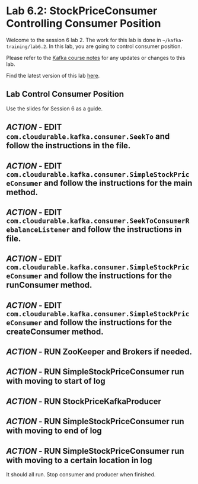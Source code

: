 # Lab 6.2: StockPriceConsumer Controlling Consumer Position

Welcome to the session 6 lab 2. The work for this lab is done in `~/kafka-training/lab6.2`.
In this lab, you are going to control consumer position.

Please refer to the [Kafka course notes](https://goo.gl/a4kk5b) for any updates or changes to this lab.

Find the latest version of this lab [here](https://gist.github.com/RichardHightower/45620559570880b378788bce65848d5f).


## Lab Control Consumer Position

Use the slides for Session 6 as a guide.

## ***ACTION*** - EDIT `com.cloudurable.kafka.consumer.SeekTo` and follow the instructions in the file.
## ***ACTION*** - EDIT `com.cloudurable.kafka.consumer.SimpleStockPriceConsumer` and follow the instructions for the main method.
## ***ACTION*** - EDIT `com.cloudurable.kafka.consumer.SeekToConsumerRebalanceListener` and follow the instructions in file.
## ***ACTION*** - EDIT `com.cloudurable.kafka.consumer.SimpleStockPriceConsumer` and follow the instructions for the runConsumer method.
## ***ACTION*** - EDIT `com.cloudurable.kafka.consumer.SimpleStockPriceConsumer` and follow the instructions for the createConsumer method.

## ***ACTION*** - RUN ZooKeeper and Brokers if needed.
## ***ACTION*** - RUN SimpleStockPriceConsumer run with moving to start of log
## ***ACTION*** - RUN StockPriceKafkaProducer
## ***ACTION*** - RUN SimpleStockPriceConsumer run with moving to end of log
## ***ACTION*** - RUN SimpleStockPriceConsumer run with moving to a certain location in log


It should all run. Stop consumer and producer when finished.


